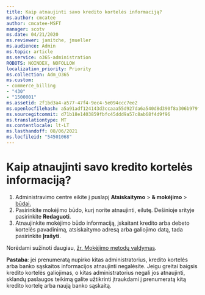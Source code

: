 ```yaml
---
title: Kaip atnaujinti savo kredito kortelės informaciją?
ms.author: cmcatee
author: cmcatee-MSFT
manager: scotv
ms.date: 04/21/2020
ms.reviewer: jamitche, jmueller
ms.audience: Admin
ms.topic: article
ms.service: o365-administration
ROBOTS: NOINDEX, NOFOLLOW
localization_priority: Priority
ms.collection: Adm_O365
ms.custom:
- commerce_billing
- "430"
- "1500001"
ms.assetid: 2f1bd3a4-a577-47f4-9ec4-5e094ccc7ee2
ms.openlocfilehash: a5a91adf124143d3ccaaa55d927da6a540d8d390f8a306b979f05b4eb279ffc2
ms.sourcegitcommit: d71b18e1403859fbfc45ddd9a57c8ab68f4d9f96
ms.translationtype: MT
ms.contentlocale: lt-LT
ms.lasthandoff: 08/06/2021
ms.locfileid: "54501068"
---
```

# <a name="how-do-i-update-my-credit-card-information"></a>Kaip atnaujinti savo kredito kortelės informaciją?

1. Administravimo centre eikite į puslapį **Atsiskaitymo**  >  **& mokėjimo**  >  [būdai.](https://go.microsoft.com/fwlink/p/?linkid=2018806)
2. Pasirinkite mokėjimo būdo, kurį norite atnaujinti, eilutę. Dešinioje srityje pasirinkite **Redaguoti**.
3. Atnaujinkite mokėjimo būdo informaciją, įskaitant kredito arba debeto kortelės pavadinimą, atsiskaitymo adresą arba galiojimo datą, tada pasirinkite **Įrašyti**.

Norėdami sužinoti daugiau, [žr. Mokėjimo metodų valdymas](/microsoft-365/commerce/billing-and-payments/manage-payment-methods).

**Pastaba**: jei prenumeratą nupirko kitas administratorius, kredito kortelės arba banko sąskaitos informacijos atnaujinti negalėsite. Jeigu greitai baigsis kredito kortelės galiojimas, o kitas administratorius negali jos atnaujinti, sklandų paslaugos teikimą galite užtikrinti įtraukdami į prenumeratą kitą kredito kortelę arba naują banko sąskaitą.